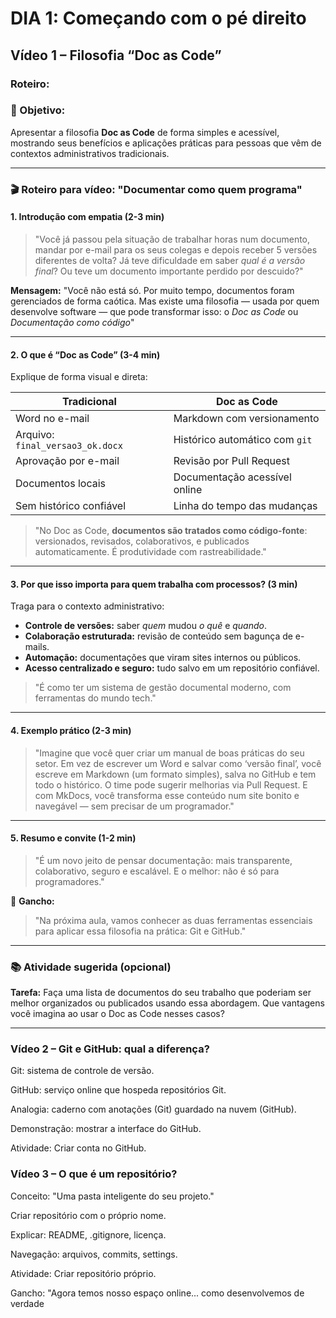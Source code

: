 # DIA 1: Começando com o pé direito

## Vídeo 1 – Filosofia “Doc as Code”

### Roteiro:

### 🎯 Objetivo:

Apresentar a filosofia **Doc as Code** de forma simples e acessível, mostrando seus benefícios e aplicações práticas para pessoas que vêm de contextos administrativos tradicionais.

---

### 🎬 Roteiro para vídeo: "Documentar como quem programa"

#### 1. **Introdução com empatia (2-3 min)**

> "Você já passou pela situação de trabalhar horas num documento, mandar por e-mail para os seus colegas e depois receber 5 versões diferentes de volta? Já teve dificuldade em saber *qual é a versão final*? Ou teve um documento importante perdido por descuido?"

**Mensagem:** "Você não está só. Por muito tempo, documentos foram gerenciados de forma caótica. Mas existe uma filosofia — usada por quem desenvolve software — que pode transformar isso: o *Doc as Code* ou *Documentação como código*"

---

#### 2. **O que é “Doc as Code” (3-4 min)**

Explique de forma visual e direta:

| Tradicional                      | Doc as Code                    |
| -------------------------------- | ------------------------------ |
| Word no e-mail                   | Markdown com versionamento     |
| Arquivo: `final_versao3_ok.docx` | Histórico automático com `git` |
| Aprovação por e-mail             | Revisão por Pull Request       |
| Documentos locais                | Documentação acessível online  |
| Sem histórico confiável          | Linha do tempo das mudanças    |

> "No Doc as Code, **documentos são tratados como código-fonte**: versionados, revisados, colaborativos, e publicados automaticamente. É produtividade com rastreabilidade."

---

#### 3. **Por que isso importa para quem trabalha com processos? (3 min)**

Traga para o contexto administrativo:

* **Controle de versões:** saber *quem* mudou *o quê* e *quando*.
* **Colaboração estruturada:** revisão de conteúdo sem bagunça de e-mails.
* **Automação:** documentações que viram sites internos ou públicos.
* **Acesso centralizado e seguro:** tudo salvo em um repositório confiável.

> "É como ter um sistema de gestão documental moderno, com ferramentas do mundo tech."

---

#### 4. **Exemplo prático (2-3 min)**

> "Imagine que você quer criar um manual de boas práticas do seu setor. Em vez de escrever um Word e salvar como ‘versão final’, você escreve em Markdown (um formato simples), salva no GitHub e tem todo o histórico. O time pode sugerir melhorias via Pull Request. E com MkDocs, você transforma esse conteúdo num site bonito e navegável — sem precisar de um programador."

---

#### 5. **Resumo e convite (1-2 min)**

> "É um novo jeito de pensar documentação: mais transparente, colaborativo, seguro e escalável. E o melhor: não é só para programadores."

📌 **Gancho:**

> "Na próxima aula, vamos conhecer as duas ferramentas essenciais para aplicar essa filosofia na prática: Git e GitHub."

---

### 📚 Atividade sugerida (opcional)

**Tarefa:** Faça uma lista de documentos do seu trabalho que poderiam ser melhor organizados ou publicados usando essa abordagem. Que vantagens você imagina ao usar o Doc as Code nesses casos?

---

### Vídeo 2 – Git e GitHub: qual a diferença?

Git: sistema de controle de versão.

GitHub: serviço online que hospeda repositórios Git.

Analogia: caderno com anotações (Git) guardado na nuvem (GitHub).

Demonstração: mostrar a interface do GitHub.

Atividade: Criar conta no GitHub.

### Vídeo 3 – O que é um repositório?

Conceito: "Uma pasta inteligente do seu projeto."

Criar repositório com o próprio nome.

Explicar: README, .gitignore, licença.

Navegação: arquivos, commits, settings.

Atividade: Criar repositório próprio.

Gancho: "Agora temos nosso espaço online... como desenvolvemos de verdade